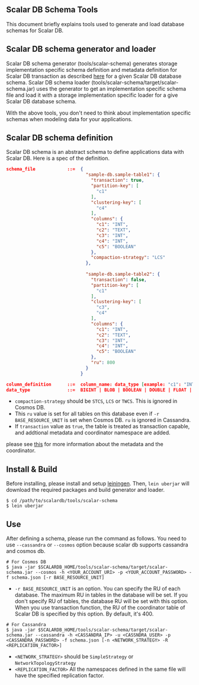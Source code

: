 ## Scalar DB Schema Tools

This document briefly explains tools used to generate and load database schemas for Scalar DB.

## Scalar DB schema generator and loader

Scalar DB schema generator (tools/scalar-schema) generates storage implementation specific schema definition and metadata definition for Scalar DB transaction
as described [here](schema.md) for a given Scalar DB database schema.
Scalar DB schema loader (tools/scalar-schema/target/scalar-schema.jar) uses the generator to get an implementation specific schema file and load it with a storage implementation specific loader for a give Scalar DB database schema.

With the above tools, you don't need to think about implementation specific schemas when modeling data for your applications.

## Scalar DB schema definition

Scalar DB schema is an abstract schema to define applications data with Scalar DB.
Here is a spec of the definition.

```json
schema_file            ::=  {
                              "sample-db.sample-table1": {
                                "transaction": true,
                                "partition-key": [
                                  "c1"
                                ],
                                "clustering-key": [
                                  "c4"
                                ],
                                "columns": {
                                  "c1": "INT",
                                  "c2": "TEXT",
                                  "c3": "INT",
                                  "c4": "INT",
                                  "c5": "BOOLEAN"
                                },
                                "compaction-strategy": "LCS"
                              },
                                            
                              "sample-db.sample-table2": {
                                "transaction": false,
                                "partition-key": [
                                  "c1"
                                ],
                                "clustering-key": [
                                  "c3",
                                  "c4"
                                ],
                                "columns": {
                                  "c1": "INT",
                                  "c2": "TEXT",
                                  "c3": "INT",
                                  "c4": "INT",
                                  "c5": "BOOLEAN"
                                },
                                "ru": 800
                              }
                            }

column_definition      ::=  column_name: data_type [example: "c1": "INT"]
data_type              ::=  BIGINT | BLOB | BOOLEAN | DOUBLE | FLOAT | INT | TEXT 
```
- `compaction-strategy` should be `STCS`, `LCS` or `TWCS`. This is ignored in Cosmos DB.
- This `ru` value is set for all tables on this database even if `-r BASE_RESOURCE_UNIT` is set when Cosmos DB. `ru` is ignored in Cassandra.
- If `transaction` value as `true`, the table is treated as transaction capable, and addtional metadata and coordinator namespace are added.

please see [this](schema.md) for more information about the metadata and the coordinator.

## Install & Build

Before installing, please install and setup [leiningen](https://leiningen.org/).
Then, `lein uberjar` will download the required packages and build generator and loader.

```
$ cd /path/to/scalardb/tools/scalar-schema
$ lein uberjar
```

## Use

After defining a schema, please run the command as follows. You need to use `--cassandra` or `--cosmos` option because scalar db supports cassandra and cosmos db.

```console
# For Cosmos DB
$ java -jar $SCALARDB_HOME/tools/scalar-schema/target/scalar-schema.jar --cosmos -h <YOUR_ACCOUNT_URI> -p <YOUR_ACCOUNT_PASSWORD> -f schema.json [-r BASE_RESOURCE_UNIT]
```
  - `-r BASE_RESOURCE_UNIT` is an option. You can specify the RU of each database. The maximum RU in tables in the database will be set. If you don't specify RU of tables, the database RU will be set with this option. When you use transaction function, the RU of the coordinator table of Scalar DB is specified by this option. By default, it's 400.

```console
# For Cassandra
$ java -jar $SCALARDB_HOME/tools/scalar-schema/target/scalar-schema.jar --cassandra -h <CASSANDRA_IP> -u <CASSNDRA_USER> -p <CASSANDRA_PASSWORD> -f schema.json [-n <NETWORK_STRATEGY> -R <REPLICATION_FACTOR>]
```
  - `<NETWORK_STRATEGY>` should be `SimpleStrategy` or `NetworkTopologyStrategy`
  - `<REPLICATION_FACTOR>` All the namespaces defined in the same file will have the specified replication factor.
